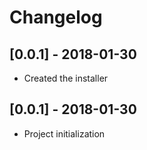 # Changelog

## [0.0.1] - 2018-01-30
- Created the installer

## [0.0.1] - 2018-01-30
- Project initialization
